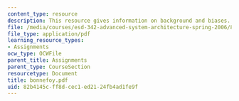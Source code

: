 ```yaml
---
content_type: resource
description: This resource gives information on background and biases.
file: /media/courses/esd-342-advanced-system-architecture-spring-2006/82b4145cff8dcec1ed2124fb4ad1fe9f_bonnefoy.pdf
file_type: application/pdf
learning_resource_types:
- Assignments
ocw_type: OCWFile
parent_title: Assignments
parent_type: CourseSection
resourcetype: Document
title: bonnefoy.pdf
uid: 82b4145c-ff8d-cec1-ed21-24fb4ad1fe9f
---
```

